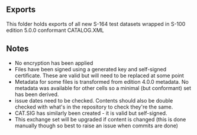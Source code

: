 ## Exports 
This folder holds exports of all new S-164 test datasets wrapped in S-100 edition 5.0.0 conformant CATALOG.XML

## Notes
* No encryption has been applied
* Files have been signed using a generated key and self-signed certificate. These are valid but will need to be replaced at some point
* Metadata for some files is transformed from edition 4.0.0 metadata. No metadata was available for other cells so a minimal (but conformant) set has been derived.
* issue dates need to be checked. Contents should also be double checked with what's in the repository to check they're the same.
* CAT.SIG has similarly been created - it is valid but self-signed.
* This exchange set will be upgraded if content is changed (this is done manually though so best to raise an issue when commits are done)
